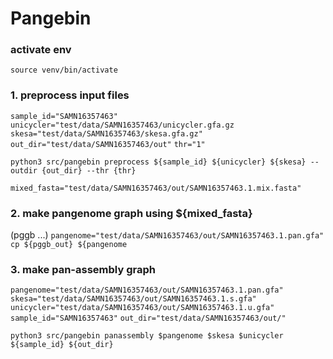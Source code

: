 # Pangebin 


### activate env
`source venv/bin/activate`

### 1. preprocess input files
`sample_id="SAMN16357463"`
`unicycler="test/data/SAMN16357463/unicycler.gfa.gz`
`skesa="test/data/SAMN16357463/skesa.gfa.gz"`
`out_dir="test/data/SAMN16357463/out"`
`thr="1"`

`python3 src/pangebin preprocess ${sample_id} ${unicycler} ${skesa} --outdir {out_dir} --thr {thr}`

`mixed_fasta="test/data/SAMN16357463/out/SAMN16357463.1.mix.fasta"`
### 2. make pangenome graph using ${mixed_fasta}
(pggb ...)
`pangenome="test/data/SAMN16357463/out/SAMN16357463.1.pan.gfa"`
`cp ${pggb_out} ${pangenome`
### 3. make pan-assembly graph
`pangenome="test/data/SAMN16357463/out/SAMN16357463.1.pan.gfa"`
`skesa="test/data/SAMN16357463/out/SAMN16357463.1.s.gfa"` 
`unicycler="test/data/SAMN16357463/out/SAMN16357463.1.u.gfa"`
`sample_id="SAMN16357463"`
`out_dir="test/data/SAMN16357463/out/"`

`python3 src/pangebin panassembly $pangenome $skesa $unicycler ${sample_id} ${out_dir}`



